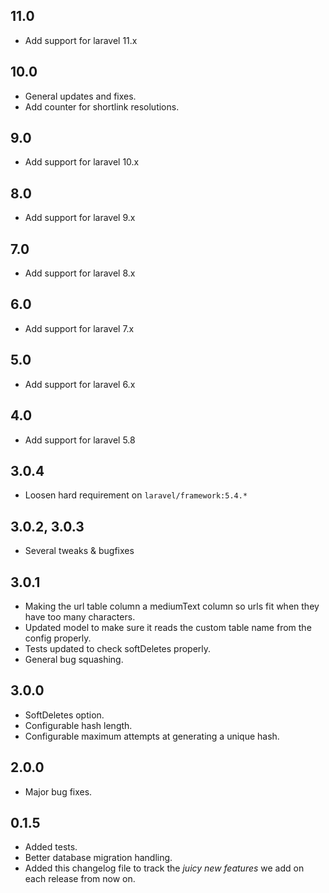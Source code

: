 ## 11.0

- Add support for laravel 11.x

## 10.0

- General updates and fixes.
- Add counter for shortlink resolutions.

## 9.0

- Add support for laravel 10.x

## 8.0

- Add support for laravel 9.x

## 7.0

- Add support for laravel 8.x

## 6.0

- Add support for laravel 7.x

## 5.0

- Add support for laravel 6.x

## 4.0

- Add support for laravel 5.8

## 3.0.4

- Loosen hard requirement on `laravel/framework:5.4.*`

## 3.0.2, 3.0.3

- Several tweaks & bugfixes

## 3.0.1

- Making the url table column a mediumText column so urls fit when they have too many characters.
- Updated model to make sure it reads the custom table name from the config properly.
- Tests updated to check softDeletes properly.
- General bug squashing.

## 3.0.0

- SoftDeletes option.
- Configurable hash length.
- Configurable maximum attempts at generating a unique hash.

## 2.0.0

- Major bug fixes.

## 0.1.5

- Added tests.
- Better database migration handling.
- Added this changelog file to track the _juicy new features_ we add on each release from now on.
